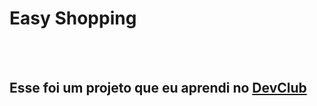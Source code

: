 <h1>Easy Shopping</h1>
<br>
<br>
<h2>Esse foi um projeto que eu aprendi no <a href="https:rodolfomori.com/devclub">DevClub</a></h2>
